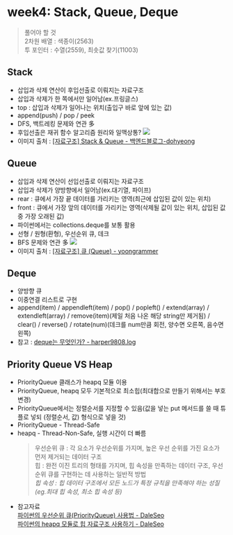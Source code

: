 # week4: Stack, Queue, Deque

> 풀어야 할 것  
> 2차원 배열 : 색종이(2563)  
> 투 포인터 : 수열(2559), 최솟값 찾기(11003)

## Stack

- 삽입과 삭제 연산이 후입선출로 이뤄지는 자료구조
- 삽입과 삭제가 한 쪽에서만 일어남(ex.프링글스)
- top : 삽입과 삭제가 일어나는 위치(출입구 바로 앞에 있는 값)
- append(push) / pop / peek
- DFS, 백트레킹 문제와 연관 多
- 후입선출은 재귀 함수 알고리즘 원리와 일맥상통?
  <img src="https://inblog.ai/_next/image?url=https%3A%2F%2Fwww.notion.so%2Fimage%2Fhttps%253A%252F%252Fs3-us-west-2.amazonaws.com%252Fsecure.notion-static.com%252Fd7421e6c-f9f1-489f-82c2-5d1590daaa93%252FUntitled.png%3Ftable%3Dblock%26id%3Deba9b97b-de49-4cf6-bd1e-d13e43900fb0%26cache%3Dv2&w=2048&q=75"/>
- 이미지 출처 : [[자료구조] Stack & Queue - 백엔드블로그-dohyeong](https://inblog.ai/dohyeong/stack-queue-1514)

## Queue

- 삽입과 삭제 연산이 선입선출로 이뤄지는 자료구조
- 삽입과 삭제가 양방향에서 일어남(ex.대기열, 파이프)
- rear : 큐에서 가장 끝 데이터를 가리키는 영역(최근에 삽입된 값이 있는 위치)
- front : 큐에서 가장 앞의 데이터를 가리키는 영역(삭제될 값이 있는 위치, 삽입된 값 중 가장 오래된 값)
- 파이썬에서는 collections.deque를 보통 활용
- 선형 / 원형(환형), 우선순위 큐, 데크
- BFS 문제와 연관 多
  <img src="https://img1.daumcdn.net/thumb/R1280x0/?scode=mtistory2&fname=https%3A%2F%2Fblog.kakaocdn.net%2Fdn%2F5NOv1%2FbtqSTINnoq8%2F4f8bjzzf6W4POewlq8At31%2Fimg.png"/>
- 이미지 출처 : [[자료구조] 큐 (Queue) - yoongrammer](https://yoongrammer.tistory.com/46)

## Deque

- 양방향 큐
- 이중연결 리스트로 구현
- append(item) / appendleft(item) / pop() / popleft() / extend(array) / extendleft(array) / remove(item)(제일 처음 나온 해당 string만 제거됨) / clear() / reverse() / rotate(num)(데크를 num만큼 회전, 양수면 오른쪽, 음수면 왼쪽)
- 참고 : [deque는 무엇인가? - harper9808.log](https://velog.io/@harper9808/deque%EB%8A%94-%EB%AC%B4%EC%97%87%EC%9D%B8%EA%B0%80)

## Priority Queue VS Heap

- PriorityQueue 클래스가 heapq 모듈 이용
- PriorityQueue, heapq 모두 기본적으로 최소힙(최대합으로 만들기 위해서는 부호변경)
- PriorityQueue에서는 정렬순서를 지정할 수 있음(값을 넣는 put 메서드를 쓸 때 튜플로 넣되 (정렬순서, 값) 형식으로 넣을 것)
- PriorityQueue - Thread-Safe
- heapq - Thread-Non-Safe, 실행 시간이 더 빠름
  > 우선순위 큐 : 각 요소가 우선순위를 가지며, 높은 우선 순위를 가진 요소가 먼저 제거되는 데이터 구조  
  > 힙 : 완전 이진 트리의 형태를 가지며, 힙 속성을 만족하는 데이터 구조, 우선순위 큐를 구현하는 데 사용하는 일반적 방법  
  > _힙 속성 : 힙 데이터 구조에서 모든 노드가 특정 규칙을 만족해야 하는 성질(eg.최대 힙 속성, 최소 힙 속성 등)_
- 참고자료  
  [파이썬의 우선순위 큐(PriorityQueue) 사용법 - DaleSeo](https://www.daleseo.com/python-priority-queue/)  
  [파이썬의 heapq 모듈로 힙 자료구조 사용하기 - DaleSeo](https://www.daleseo.com/python-heapq/)
